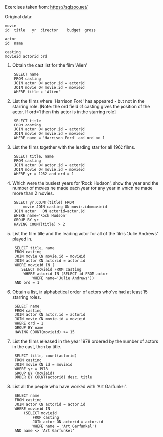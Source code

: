 Exercises taken from: https://sqlzoo.net/

Original data:

```
movie
id	title	yr	director	budget	gross
```

```
actor
id	name
```

```
casting
movieid	actorid	ord
```

1. Obtain the cast list for the film 'Alien'

```
    SELECT name
    FROM casting 
    JOIN actor ON actor.id = actorid
    JOIN movie ON movie.id = movieid
    WHERE title = 'Alien'
```

2. List the films where 'Harrison Ford' has appeared - but not in the starring role. [Note: the ord field of casting gives the position of the actor. If ord=1 then this actor is in the starring role]

```
    SELECT title
    FROM casting 
    JOIN actor ON actor.id = actorid
    JOIN movie ON movie.id = movieid
    WHERE name = 'Harrison Ford' and ord <> 1
```

3. List the films together with the leading star for all 1962 films.

```
    SELECT title, name
    FROM casting 
    JOIN actor ON actor.id = actorid
    JOIN movie ON movie.id = movieid
    WHERE yr = 1962 and ord = 1
```

4. Which were the busiest years for 'Rock Hudson', show the year and the number of movies he made each year for any year in which he made more than 2 movies.

```
    SELECT yr,COUNT(title) FROM
        movie JOIN casting ON movie.id=movieid
    JOIN actor   ON actorid=actor.id
    WHERE name='Rock Hudson'
    GROUP BY yr
    HAVING COUNT(title) > 2
```

5. List the film title and the leading actor for all of the films 'Julie Andrews' played in.

        SELECT title, name
        FROM casting
        JOIN movie ON movie.id = movieid
        JOIN actor ON actorid = actor.id
        WHERE movieid IN (
           SELECT movieid FROM casting
            WHERE actorid IN (SELECT id FROM actor
                WHERE name='Julie Andrews'))
        AND ord = 1

6. Obtain a list, in alphabetical order, of actors who've had at least 15 starring roles.

        SELECT name
        FROM casting 
        JOIN actor ON actor.id = actorid
        JOIN movie ON movie.id = movieid
        WHERE ord = 1
        GROUP BY name
        HAVING COUNT(movieid) >= 15

7. List the films released in the year 1978 ordered by the number of actors in the cast, then by title.

        SELECT title, count(actorid)
        FROM casting
        JOIN movie ON id = movieid
        WHERE yr = 1978
        GROUP BY (movieid)
        ORDER BY COUNT(actorid) desc, title

8. List all the people who have worked with 'Art Garfunkel'.

        SELECT name 
        FROM casting
        JOIN actor ON actorid = actor.id
        WHERE movieid IN
            (SELECT movieid 
                FROM casting
                JOIN actor ON actorid = actor.id
                WHERE name = 'Art Garfunkel')
        AND name <> 'Art Garfunkel'
        